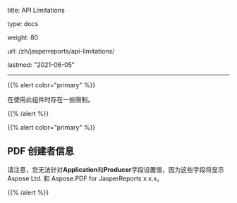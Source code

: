title: API Limitations

type: docs

weight: 80

url: /zh/jasperreports/api-limitations/

lastmod: "2021-06-05"

---

{{% alert color="primary" %}}

在使用此组件时存在一些限制。

{{% /alert %}}

{{% alert color="primary" %}}

## **PDF 创建者信息**

请注意，您无法针对**Application**和**Producer**字段设置值，因为这些字段将显示 Aspose Ltd. 和 Aspose.PDF for JasperReports x.x.x。

{{% /alert %}}
```
